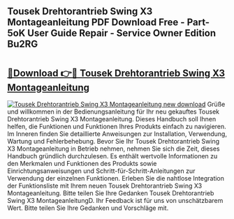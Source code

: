 ## Tousek Drehtorantrieb Swing X3 Montageanleitung PDF Download Free - Part-5oK User Guide Repair - Service Owner Edition Bu2RG

# <h2><a href="http://df6chh7.blite.top/?on=Tousek+Drehtorantrieb+Swing+X3+Montageanleitung">🔗Download 👉🔴 Tousek Drehtorantrieb Swing X3 Montageanleitung</a></h2>

[![Tousek Drehtorantrieb Swing X3 Montageanleitung new download](https://i.imgur.com/lujVjoI.png)](http://df6chh7.blite.top/?on=Tousek+Drehtorantrieb+Swing+X3+Montageanleitung)
Grüße und willkommen in der Bedienungsanleitung für Ihr neu gekauftes Tousek Drehtorantrieb Swing X3 Montageanleitung. Dieses Handbuch soll Ihnen helfen, die Funktionen und Funktionen Ihres Produkts einfach zu navigieren. Im Inneren finden Sie detaillierte Anweisungen zur Installation, Verwendung, Wartung und Fehlerbehebung. Bevor Sie Ihr Tousek Drehtorantrieb Swing X3 Montageanleitung in Betrieb nehmen, nehmen Sie sich die Zeit, dieses Handbuch gründlich durchzulesen. Es enthält wertvolle Informationen zu den Merkmalen und Funktionen des Produkts sowie Einrichtungsanweisungen und Schritt-für-Schritt-Anleitungen zur Verwendung der einzelnen Funktionen. Erleben Sie die nahtlose Integration der Funktionsliste mit Ihrem neuen Tousek Drehtorantrieb Swing X3 Montageanleitung. Bitte teilen Sie Ihre Gedanken Tousek Drehtorantrieb Swing X3 MontageanleitungD. Ihr Feedback ist für uns von unschätzbarem Wert. Bitte teilen Sie Ihre Gedanken und Vorschläge mit.
